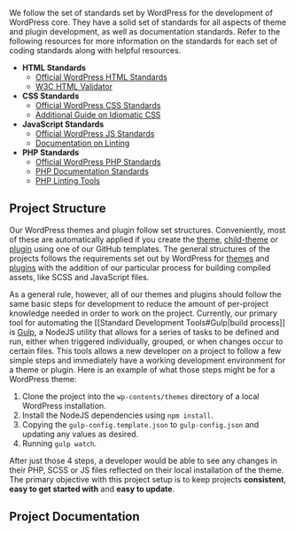 We follow the set of standards set by WordPress for the development of WordPress core. They have a solid set of standards for all aspects of theme and plugin development, as well as documentation standards. Refer to the following resources for more information on the standards for each set of coding standards along with helpful resources.

- **HTML Standards**
	- [Official WordPress HTML Standards](https://developer.wordpress.org/coding-standards/wordpress-coding-standards/html/)
	- [W3C HTML Validator](https://validator.w3.org/)
- **CSS Standards**
	- [Official WordPress CSS Standards](https://developer.wordpress.org/coding-standards/wordpress-coding-standards/css/)
	- [Additional Guide on Idiomatic CSS](https://github.com/necolas/idiomatic-css)
- **JavaScript Standards**
	- [Official WordPress JS Standards](https://developer.wordpress.org/coding-standards/wordpress-coding-standards/javascript/)
	- [Documentation on Linting](https://contribute.jquery.org/style-guide/js/#linting)
- **PHP Standards**
	- [Official WordPress PHP Standards](https://developer.wordpress.org/coding-standards/wordpress-coding-standards/php/)
	- [PHP Documentation Standards](https://developer.wordpress.org/coding-standards/inline-documentation-standards/php/)
	- [PHP Linting Tools](https://github.com/WordPress/WordPress-Coding-Standards)

## Project Structure

Our WordPress themes and plugin follow set structures. Conveniently, most of these are automatically applied if you create the [theme](https://github.com/UCF/CM-WP-Theme-Template), [child-theme](https://github.com/UCF/CM-WP-Child-Theme-Template) or [plugin](https://github.com/UCF/CM-WP-Plugin-Template) using one of our GitHub templates. The general structures of the projects follows the requirements set out by WordPress for [themes](https://developer.wordpress.org/themes/core-concepts/theme-structure/) and [plugins](https://developer.wordpress.org/plugins/) with the addition of our particular process for building compiled assets, like SCSS and JavaScript files.

As a general rule, however, all of our themes and plugins should follow the same basic steps for development to reduce the amount of per-project knowledge needed in order to work on the project. Currently, our primary tool for automating the [[Standard Development Tools#Gulp|build process]] is [Gulp](https://gulpjs.com/), a NodeJS utility that allows for a series of tasks to be defined and run, either when triggered individually, grouped, or when changes occur to certain files. This tools allows a new developer on a project to follow a few simple steps and immediately have a working development environment for a theme or plugin. Here is an example of what those steps might be for a WordPress theme:

1. Clone the project into the `wp-contents/themes` directory of a local WordPress installation.
2. Install the NodeJS dependencies using `npm install`.
3. Copying the `gulp-config.template.json` to `gulp-config.json` and updating any values as desired.
4. Running `gulp watch`.

After just those 4 steps, a developer would be able to see any changes in their PHP, SCSS or JS files reflected on their local installation of the theme. The primary objective with this project setup is to keep projects **consistent**, **easy to get started with** and **easy to update**.

## Project Documentation


